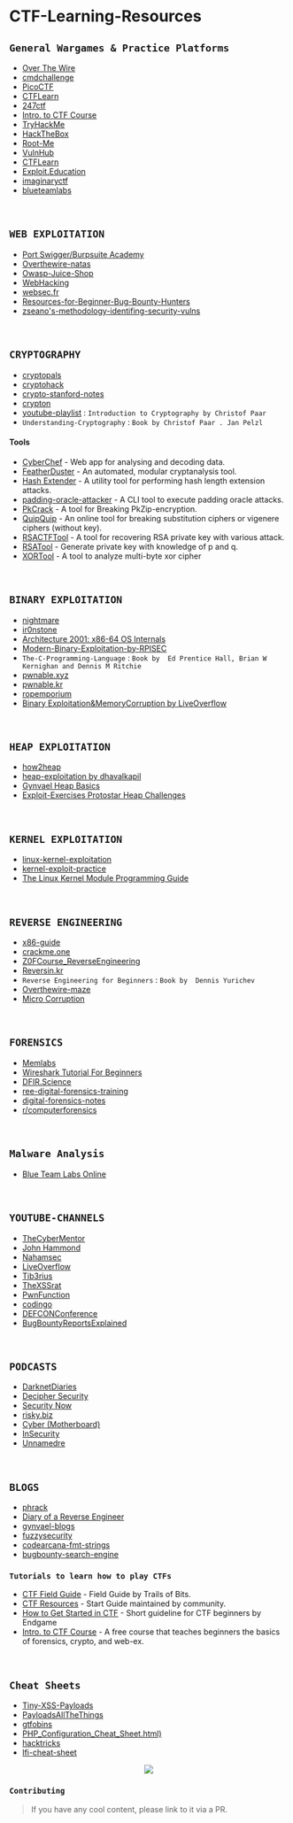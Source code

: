 # CTF-Learning-Resources

## `General Wargames & Practice Platforms`

- [Over The Wire](http://overthewire.org/wargames/) 
- [cmdchallenge](https://cmdchallenge.com/)
- [PicoCTF](https://picoctf.com) 
- [CTFLearn](https://ctflearn.com)
- [247ctf](https://247ctf.com/)
- [Intro. to CTF Course](https://www.hoppersroppers.org/courseCTF.html)
- [TryHackMe](https://tryhackme.com)
- [HackTheBox](https://hackthebox.eu)
- [Root-Me](https://www.root-me.org/)
- [VulnHub](https://www.vulnhub.com/)
- [CTFLearn](https://ctflearn.com)
- [Exploit.Education](http://exploit.education)
- [imaginaryctf](https://imaginaryctf.org/)
- [blueteamlabs](https://blueteamlabs.online/)
<br/>

## `WEB EXPLOITATION`

- [Port Swigger/Burpsuite Academy](https://portswigger.net/web-security)
- [Overthewire-natas](https://overthewire.org/wargames/natas/)
- [Owasp-Juice-Shop](https://github.com/juice-shop/juice-shop)
- [WebHacking](http://webhacking.kr) 
- [websec.fr](http://websec.fr/)
- [Resources-for-Beginner-Bug-Bounty-Hunters](https://github.com/nahamsec/Resources-for-Beginner-Bug-Bounty-Hunters)
- [zseano's-methodology-identifing-security-vulns](https://www.bugbountyhunter.com/methodology/zseanos-methodology.pdf)
<br/>

## `CRYPTOGRAPHY`

- [cryptopals](https://cryptopals.com/)
- [cryptohack](https://cryptohack.org/)
- [crypto-stanford-notes](https://crypto.stanford.edu/pbc/notes/)
- [crypton](https://github.com/ashutosh1206/Crypton) 
- [youtube-playlist](https://www.youtube.com/channel/UC1usFRN4LCMcfIV7UjHNuQg/videos) : `Introduction to Cryptography by Christof Paar`
- `Understanding-Cryptography` : `Book by Christof Paar . Jan Pelzl`


#### Tools

* [CyberChef](https://gchq.github.io/CyberChef) - Web app for analysing and decoding data.
* [FeatherDuster](https://github.com/nccgroup/featherduster) - An automated, modular cryptanalysis tool.
* [Hash Extender](https://github.com/iagox86/hash_extender) - A utility tool for performing hash length extension attacks.
* [padding-oracle-attacker](https://github.com/KishanBagaria/padding-oracle-attacker) - A CLI tool to execute padding oracle attacks.
* [PkCrack](https://www.unix-ag.uni-kl.de/~conrad/krypto/pkcrack.html) - A tool for Breaking PkZip-encryption.
* [QuipQuip](https://quipqiup.com) - An online tool for breaking substitution ciphers or vigenere ciphers (without key).
* [RSACTFTool](https://github.com/Ganapati/RsaCtfTool) - A tool for recovering RSA private key with various attack.
* [RSATool](https://github.com/ius/rsatool) - Generate private key with knowledge of p and q.
* [XORTool](https://github.com/hellman/xortool) - A tool to analyze multi-byte xor cipher
<br/>


## `BINARY EXPLOITATION`


- [nightmare](https://guyinatuxedo.github.io/)
- [ir0nstone](https://ir0nstone.gitbook.io/notes/)
- [Architecture 2001: x86-64 OS Internals](https://p.ost2.fyi/dashboard)
- [Modern-Binary-Exploitation-by-RPISEC](http://security.cs.rpi.edu/courses/binexp-spring2015/)
- `The-C-Programming-Language` : `Book by  Ed Prentice Hall, Brian W Kernighan and Dennis M Ritchie`
- [pwnable.xyz](https://pwnable.xyz/)
- [pwnable.kr](https://pwnable.kr/)
- [ropemporium](https://ropemporium.com/)
- [Binary Exploitation&MemoryCorruption by LiveOverflow](https://www.youtube.com/watch?v=iyAyN3GFM7A&list=PLhixgUqwRTjxglIswKp9mpkfPNfHkzyeN)
<br/>

## `HEAP EXPLOITATION`

- [how2heap](https://github.com/shellphish/how2heap)
- [heap-exploitation by dhavalkapil](https://heap-exploitation.dhavalkapil.com/)
- [Gynvael Heap Basics](https://www.youtube.com/watch?v=OwQk9Ti4mg4)
- [Exploit-Exercises Protostar Heap Challenges](https://exploit.education/protostar/)
<br/>

## `KERNEL EXPLOITATION`

- [linux-kernel-exploitation](https://github.com/xairy/linux-kernel-exploitation)
- [kernel-exploit-practice](https://github.com/pr0cf5/kernel-exploit-practice)
- [The Linux Kernel Module Programming Guide](https://sysprog21.github.io/lkmpg/) 
<br/>

## `REVERSE ENGINEERING`

- [x86-guide](https://www.cs.virginia.edu/~evans/cs216/guides/x86.html)
- [crackme.one](https://crackmes.one/)
- [Z0FCourse_ReverseEngineering](https://github.com/0xZ0F/Z0FCourse_ReverseEngineering)
- [Reversin.kr](http://reversing.kr/)
- `Reverse Engineering for Beginners` : `Book by  Dennis Yurichev`
- [Overthewire-maze](https://overthewire.org/wargames/maze/)
- [Micro Corruption](https://microcorruption.com)
<br/>

## `FORENSICS`

- [Memlabs](https://github.com/stuxnet999/MemLabs)
- [Wireshark Tutorial For Beginners](https://www.youtube.com/playlist?list=PLR0bgGon_WTK9PHDzrlje4bqEh3p0NxxX)
- [DFIR.Science](https://www.youtube.com/channel/UCOSFVxvpr3OPiaJSwHWN8BQ)
- [ree-digital-forensics-training](https://freetraining.dfirdiva.com/free-digital-forensics-training)
- [digital-forensics-notes](https://themayor.notion.site/a47e5899e9174fe5b65f53ac9661e640?v=7c5f2dc65d814389958a2592007597c2)
- [r/computerforensics](https://www.reddit.com/r/computerforensics/wiki/resources#wiki_youtube)
<br/>

## `Malware Analysis`

* [Blue Team Labs Online](https://blueteamlabs.online)
<br/>

## `YOUTUBE-CHANNELS`

- [TheCyberMentor](https://www.youtube.com/c/TheCyberMentor)
- [John Hammond](https://www.youtube.com/channel/UCVeW9qkBjo3zosnqUbG7CFw)
- [Nahamsec](https://www.youtube.com/c/Nahamsec/)
- [LiveOverflow](https://www.youtube.com/channel/UClcE-kVhqyiHCcjYwcpfj9w)
- [Tib3rius](https://www.youtube.com/c/Tib3rius)
- [TheXSSrat](https://www.youtube.com/c/TheXSSrat)
- [PwnFunction](https://www.youtube.com/c/PwnFunction)
- [codingo](https://www.youtube.com/c/codingo)
- [DEFCONConference](https://www.youtube.com/user/DEFCONConference)
- [BugBountyReportsExplained](https://www.youtube.com/c/BugBountyReportsExplained)
<br/>

## `PODCASTS`

+ [DarknetDiaries](https://darknetdiaries.com/)
+ [Decipher Security](https://www.buzzsprout.com/228511)
+ [Security Now](https://www.grc.com/securitynow.htm)
+ [risky.biz](https://risky.biz/)
+ [Cyber (Motherboard)](https://www.vice.com/en_us/article/59vpnx/introducing-cyber-a-hacking-podcast-by-motherboard)
+ [InSecurity](https://threatvector.cylance.com/en_us/category/podcasts.html)
+ [Unnamedre](https://unnamedre.com/)
<br/>

## `BLOGS`

- [phrack](http://www.phrack.org/)
- [Diary of a Reverse Engineer](https://doar-e.github.io/index.html)
- [gynvael-blogs](https://gynvael.coldwind.pl/)
- [fuzzysecurity](http://www.fuzzysecurity.com/tutorials.html)
- [codearcana-fmt-strings](https://codearcana.com/posts/2013/05/02/introduction-to-format-string-exploits.html)
- [bugbounty-search-engine](https://www.bugbountyhunting.com/)

 ### `Tutorials to learn how to play CTFs`
* [CTF Field Guide](https://trailofbits.github.io/ctf/) - Field Guide by Trails of Bits.
* [CTF Resources](http://ctfs.github.io/resources/) -  Start Guide maintained by community.
* [How to Get Started in CTF](https://www.endgame.com/blog/how-get-started-ctf) - Short guideline for CTF beginners by Endgame
* [Intro. to CTF Course](https://www.hoppersroppers.org/courseCTF.html) - A free course that teaches beginners the basics of forensics, crypto, and web-ex.
<br/>

## `Cheat Sheets` 

- [Tiny-XSS-Payloads](https://tinyxss.terjanq.me/)
- [PayloadsAllTheThings](https://github.com/s0wr0b1ndef/PayloadsAllTheThings)
- [gtfobins](https://gtfobins.github.io/)
- [PHP_Configuration_Cheat_Sheet.html)](https://cheatsheetseries.owasp.org/cheatsheets/PHP_Configuration_Cheat_Sheet.html)
- [hacktricks](https://book.hacktricks.xyz/)
- [lfi-cheat-sheet](https://highon.coffee/blog/lfi-cheat-sheet/)



<p align="center">
  <a href="#">
    <img  src="https://miro.medium.com/proxy/1*cihPkdjv-7l7RqZdgI_BvA.gif"  />
  </a>
</p>

### `Contributing`
> If you have any cool content, please link to it via a PR.

